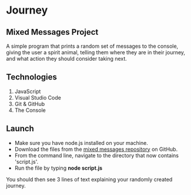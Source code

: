 # Journey
## Mixed Messages Project

A simple program that prints a random set of messages to the console, giving the user a spirit animal, telling them where they are in their journey, and what action they should consider taking next.

## Technologies

1. JavaScript
2. Visual Studio Code
3. Git & GitHub
4. The Console

## Launch

+ Make sure you have node.js installed on your machine.
+ Download the files from the [mixed messages repository](https://github.com/petebyrne/mixedMessages.git) on GitHub.
+ From the command line, navigate to the directory that now contains 'script.js'.
+ Run the file by typing **node script.js**

You should then see 3 lines of text explaining your randomly created journey.